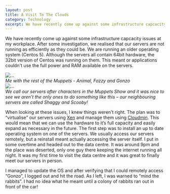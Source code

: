 ```yaml
---
layout: post
title: A Visit To The Clouds
category: Technology
excerpt: We have recently come up against some infrastructure capcacity issues at my workplace. After some investigation, we realised that our servers are not running as efficiently as they could be. We needed to update the OS on the servers, and this meant a visit to the data centre.
---
```


We have recently come up against some infrastructure capcacity issues at my workplace. After some investigation, we realised that our servers are not running as efficiently as they could be. We are running an older operating system (Centos 5). Although the servers all contain 64bit hardware, the 32bit version of Centos was running on them. This meant or applications couldn't use the full power and RAM available on the servers.

<div class="row">
  <div class="col-md-6">
    <div class="thumbnail">
      <img src="http://www.visualid.com/wp-content/uploads/2013/10/serverss.jpg" alt="...">
      <div class="caption">
        <em>Me with the rest of the Muppets - Animal, Fozzy and Gonzo</em>
      </div>
    </div>
  </div>
  <div class="col-md-6">
    <div class="thumbnail">
      <img src="http://www.visualid.com/wp-content/uploads/2013/10/neighbourservers.jpg" alt="...">
      <div class="caption">
        <em>We call our servers after characters in the Muppets Show and it was nice to see we aren’t the only ones to do something like this – our neighbouring servers are called Shaggy and Scooby!</em>
      </div>
    </div>
  </div>
</div>

When looking at these issues, I knew things weren't right. The plan was to “virtualise” our servers using [Xen](http://xenproject.org "Xen Project") and manage them using [Cloudmin](http://www.webmin.com/cloudmin.html "Cloudmin"). This would mean that we can use the hardware to it’s full capacity and easily expand as necessary in the future.
The first step was to install an up to date operating system on one of the servers. We usually access our servers remotely, but a reinstall meant actually accessing the server itself. I put in some overtime and headed out to the data centre. It was around 9pm and the place was deserted, only one guy there keeping the internet running all night. It was my first time to visit the data centre and it was great to finally meet our servers in person.

I managed to update the OS and after verifying that I could remotely access “Gonzo”, I logged out and hit the road. As I left, I was warned to “mind the rabbits”. I had no idea what he meant until a colony of rabbits ran out in front of the car!
